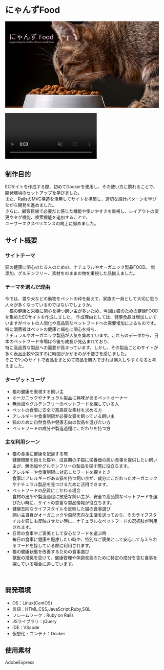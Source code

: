 
# にゃんずFood
 ![サンプル画像](app/assets/images/README.jpg)
 <div><video controls src="https://github.com/user-attachments/assets/8d5a611a-b785-4efc-a416-bb25715a28cc" muted="false"></video></div>


## 制作目的
ECサイトを作成する際、初めてDockerを使用し、その使い方に慣れることで、開発環境のセットアップを学びました。<br>
また、RailsのMVC構造を活用してサイトを構築し、適切な設計パターンを学びながら開発を進めました。<br>
さらに、顧客目線で必要だと感じた機能や使いやすさを重視し、レイアウトの変更やタグ機能、検索機能を追加することで、<br>
ユーザーエクスペリエンスの向上に努めました。<br>
## サイト概要
### サイトテーマ
猫の健康に関心のたる人のための、ナチュラルやオーガニック製品FOOD。
無添加、グルテンフリー、素材をのままの物を重視した品揃えました。
​
### テーマを選んだ理由
今では、猫や犬などの動物をペットの枠を超えて、家族の一員として大切に思う人々が多くなっているのではないでしょうか。<br>
　猫の健康と栄養に関心を持つ飼い主が多いため、今回は猫のための健康FOODを集めたECサイトを作成しました。
作成理由としては、健康食品は増加しいていますがペットの人間化や高品質なペットフードへの需要増加によるものです。特に消費者はペットの健康と福祉に関心を持ち、<br>
ナチュラルやオーガニック製品が人気を集めています。これらのデータから、日本のペットフード市場は今後も成長が見込まれており、<br>
特に高品質な製品への需要が高まっています。しかし、その製品ごとのサイトが多く表品比較や探すのに時間がかかるのが不便さを感じました。<br>
そこで1つのサイトで表品をまとめて商品を購入できれば購入しやすくなると考えました。<br>

### ターゲットユーザ
- 猫の健康を重視する飼い主
- オーガニックやナチュラル製品に興味があるペットオーナー
- 無添加やグルテンフリーのペットフードを探している人
- ペットの食事に安全で高品質な素材を求める方
- アレルギーや食事制限が必要な猫を飼っている飼い主
- 猫のために自然食品や健康志向の製品を選びたい方
- ペットフードの成分や製造過程にこだわりを持つ方

### 主な利用シーン
- 猫の食事に健康を配慮する際<br>
健康問題を抱えた猫や、成長期の子猫に栄養価の高い食事を提供したい飼い主が、無添加やグルテンフリーの製品を探す際に役立ちます。
- アレルギーや食事制限に対応したフードを探すとき<br>
食事にアレルギーがある猫を持つ飼い主が、成分にこだわったオーガニックやナチュラル製品を見つけるために活用できます。
- ペットフードの品質にこだわる場合<br>
食材の出所や製造過程に敏感な飼い主が、安全で高品質なペットフードを選びたい時に、サイトの豊富な製品情報が役立ちます。
- 健康志向なライフスタイルを反映した猫の食事選び<br>
飼い主自身がオーガニックや自然志向な生活を送っており、そのライフスタイルを猫にも反映させたい時に、ナチュラルなペットフードの選択肢が利用されます。
- 日常の食事やご褒美として安心なフードを選ぶ時<br>
毎日の食事に健康を配慮したい時や、特別なご褒美として安心して与えられるフードを探している際に利用されます。
- 猫の健康状態を改善するための食事選び<br>
獣医の推奨を受けて、健康管理や体調改善のために特定の成分を含む食事を探している場合に適しています。

​
## 開発環境
- OS：Linux(CentOS)
- 言語：HTML,CSS,JavaScript,Ruby,SQL
- フレームワーク：Ruby on Rails
- JSライブラリ：jQuery
- IDE：VScode
-	仮想化・コンテナ：Docker
​
## 使用素材
AdobeExpress
